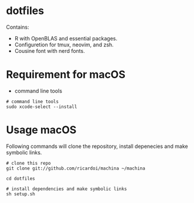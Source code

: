 # dotfiles

Contains:
- R with OpenBLAS and essential packages.
- Configuretion for tmux, neovim, and zsh.
- Cousine font with nerd fonts.

# Requirement for macOS
- command line tools

```shell
# command line tools
sudo xcode-select --install
```

# Usage macOS 

Following commands will clone the repository, install depenecies and make symbolic links.

```shell
# clone this repo
git clone git://github.com/ricardoi/machina ~/machina

cd dotfiles

# install dependencies and make symbolic links
sh setup.sh
```

